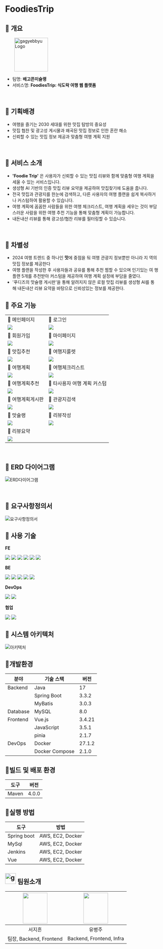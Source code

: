 # FoodiesTrip

## 🥞 개요

<p style="margin-left: 30px;">
    <img src="README_assets/logo.PNG" alt="gagyebbyu Logo" width="110" />
</p>

- 팀명: **배고픈미슐랭**
- 서비스명: **FoodiesTrip: 식도락 여행 웹 플랫폼**

<br/>

## 🍔 기획배경

- 여행을 즐기는 2030 세대를 위한 맛집 탐방의 중요성
- 맛집 협찬 및 광고성 게시물과 왜곡된 맛집 정보로 인한 혼란 해소
- 신뢰할 수 있는 맛집 정보 제공과 맞춤형 여행 계획 지원

<br/>

## 🥪 서비스 소개

- **'Foodie Trip'** 은 사용자가 신뢰할 수 있는 맛집 리뷰와 함께 맞춤형 여행 계획을 세울 수 있는 서비스입니다.
- 생성형 AI 기반의 인증 맛집 리뷰 요약을 제공하여 맛집찾기에 도움을 줍니다.
- 전국 맛집과 관광지를 한눈에 검색하고, 다른 사용자의 여행 플랜을 쉽게 복사하거나 커스텀하여 활용할 수 있습니다.
- 여행 계획에 꼼꼼한 사람들을 위한 여행 체크리스트, 여행 계획을 세우는 것이 부담스러운 사람을 위한 여행 추천 기능을 통해 맞춤형 계획이 가능합니다.
- 내돈내산 리뷰를 통해 광고성/협찬 리뷰를 필터링할 수 있습니다.

<br/>

## 🌭 차별성

- 2024 여행 트렌드 중 하나인 **맛**에 중점을 둬 여행 관광지 정보뿐만 아니라 지
  역의 맛집 정보를 제공한다
- 여행 플랜을 작성한 후 사용자들과 공유를 통해 추천 찜할 수 있으며 인기있는 여
  행 플랜 5개를 추천받아 커스텀을 제공하여 여행 계획 설정에 부담을 줄였다.
- '푸디즈의 맛슐랭 게시판'을 통해 알려지지 않은 로컬 맛집 리뷰를 생성형 AI를 통
  해 내돈내산 리뷰 요약을 바탕으로 신뢰성있는 정보를 제공한다.

## 🥨 주요 기능

|                                          |                                          |
| ---------------------------------------- | ---------------------------------------- |
| 🍦 메인페이지                            | 🍩 로그인                                |
| ![](./README_assets/메인페이지.gif)      | ![ ](./README_assets/로그인.gif)         |
| 🍪 회원가입                              | 🥫 마이페이지                            |
| ![ ](./README_assets/회원가입.gif)       | ![ ](./README_assets/마이페이지.gif)     |
| 🍹 맛집추천                              | 🍅 여행지룰렛                            |
| ![ ](./README_assets/맛집추천.gif)       | ![ ](./README_assets/여행지룰렛.gif)     |
| 🥓 여행계획                              | 🥭 여행체크리스트                        |
| ![ ](./README_assets/여행계획.gif)       | ![ ](./README_assets/여행체크리스트.gif) |
| 📖 여행계획추천                          | 🍧 타사용자 여행 계획 커스텀             |
| ![ ](./README_assets/여행계획추천.gif)   | ![ ](./README_assets/여행계획복사.gif)   |
| 🍱 여행계획게시판                        | 🍣 관광지검색                            |
| ![ ](./README_assets/여행계획게시판.gif) | ![ ](./README_assets/관광지검색.gif)     |
| 🍵 맛슐랭                                | 🍰 리뷰작성                              |
| ![ ](./README_assets/맛슐랭.gif)         | ![ ](./README_assets/리뷰작성.gif)       |
| 🍬 리뷰요약                              |                              |     
| ![ ](./README_assets/리뷰요약.gif)       |                                          |

<br/>

## 🍜 ERD 다이어그램

![ERD다이어그램](README_assets/erd.PNG)

<br/>

## 💬 요구사항정의서

![요구사항정의서](README_assets/요구사항정의서.gif)

## 🍛 사용 기술

**FE**

<img src="https://img.shields.io/badge/VSCode-007ACC?style=for-the-badge&logo=visual-studio-code&logoColor=white">

<img src="https://img.shields.io/badge/Vue.js-4FC08D?style=for-the-badge&logo=vue-dot-js&logoColor=white">

  <img src="https://img.shields.io/badge/JavaScript-F7DF1E?style=for-the-badge&logo=javascript&logoColor=black">

  <img src="https://img.shields.io/badge/Pinia-FFD700?style=for-the-badge&logo=pinia&logoColor=white">

  <img src="https://img.shields.io/badge/HTML-E34F26?style=for-the-badge&logo=html5&logoColor=white">

  <img src="https://img.shields.io/badge/CSS-1572B6?style=for-the-badge&logo=css3&logoColor=white">

**BE**

<img src="https://img.shields.io/badge/IntellijIdea-000000?style=for-the-badge&logo=intellijidea&logoColor=white">

<img src="https://img.shields.io/badge/Springboot-6DB33F?style=for-the-badge&logo=springboot&logoColor=white">

<img src="https://img.shields.io/badge/MySQL-4479A1?style=for-the-badge&logo=mysql&logoColor=white">

<img src="https://img.shields.io/badge/MyBatis-DC382D?style=for-the-badge&logo=mybatis&logoColor=white">

<img src="https://img.shields.io/badge/Java-007396?style=for-the-badge&logo=Java&logoColor=white"/>

**DevOps**

<img src="https://img.shields.io/badge/Docker-2496ED?style=for-the-badge&logo=docker&logoColor=white">

<img src="https://img.shields.io/badge/Jenkins-3178C6?style=for-the-badge&logo=jenkins&logoColor=white"/>

**협업**

<img src="https://img.shields.io/badge/GitHub-000000?style=for-the-badge&logo=github&logoColor=white">

<img src="https://img.shields.io/badge/Notion-000000?style=for-the-badge&logo=notion&logoColor=white">

<br/>

## 🥘 시스템 아키텍처
![아키텍처](README_assets/아키텍처.png)

## 🍔개발환경

| 분야     | 기술 스택      | 버전   |
| -------- | -------------- | ------ |
| Backend  | Java           | 17     |
|          | Spring Boot    | 3.3.2  |
|          | MyBatis        | 3.0.3  |
| Database | MySQL          | 8.0    |
| Frontend | Vue.js         | 3.4.21 |
|          | JavaScript     | 3.5.1  |
|          | pinia          | 2.1.7  |
| DevOps   | Docker         | 27.1.2 |
|          | Docker Compose | 2.1.0  |

## 🍙빌드 및 배포 환경

| 도구  | 버전  |
| ----- | ----- |
| Maven | 4.0.0 |

## 🍖실행 방법

| 도구        | 방법             |
| ----------- | ---------------- |
| Spring boot | AWS, EC2, Docker |
| MySql       | AWS, EC2, Docker |
| Jenkins     | AWS, EC2, Docker |
| Vue         | AWS, EC2, Docker |

## <img src="README_assets/logo.PNG" alt="gagyebbyu Logo" width="35" /> 팀원소개

| <img src="./README_assets/서지흔.png" width="80" height="100"> | <img src="./README_assets/유병주.png" width="80" height="100"> |
| :------------------------------------------------------------: | :------------------------------------------------------------: |
|                             서지흔                             |                             유병주                             |
|                    팀장, Backend, Frontend                     |                    Backend, Frontend, Infra                    |
